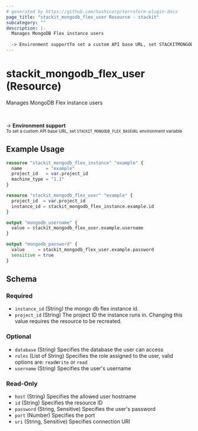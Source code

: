 ```yaml
---
# generated by https://github.com/hashicorp/terraform-plugin-docs
page_title: "stackit_mongodb_flex_user Resource - stackit"
subcategory: ""
description: |-
  Manages MongoDB Flex instance users
  
  -> Environment supportTo set a custom API base URL, set STACKITMONGODBFLEX_BASEURL environment variable
---
```


# stackit_mongodb_flex_user (Resource)

Manages MongoDB Flex instance users

<br />

-> __Environment support__<br /><small>To set a custom API base URL, set <code>STACKIT_MONGODB_FLEX_BASEURL</code> environment variable </small>

## Example Usage

```terraform
resource "stackit_mongodb_flex_instance" "example" {
  name         = "example"
  project_id   = var.project_id
  machine_type = "1.1"
}

resource "stackit_mongodb_flex_user" "example" {
  project_id  = var.project_id
  instance_id = stackit_mongodb_flex_instance.example.id
}

output "mongodb_username" {
  value = stackit_mongodb_flex_user.example.username
}

output "mongodb_password" {
  value     = stackit_mongodb_flex_user.example.password
  sensitive = true
}
```

<!-- schema generated by tfplugindocs -->
## Schema

### Required

- `instance_id` (String) the mongo db flex instance id.
- `project_id` (String) The project ID the instance runs in. Changing this value requires the resource to be recreated.

### Optional

- `database` (String) Specifies the database the user can access
- `roles` (List of String) Specifies the role assigned to the user, valid options are: `readWrite` or `read`
- `username` (String) Specifies the user's username

### Read-Only

- `host` (String) Specifies the allowed user hostname
- `id` (String) Specifies the resource ID
- `password` (String, Sensitive) Specifies the user's password
- `port` (Number) Specifies the port
- `uri` (String, Sensitive) Specifies connection URI


